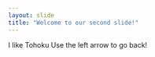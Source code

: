 ```yaml
---
layout: slide
title: "Welcome to our second slide!"
---
```

I like Tohoku
Use the left arrow to go back!
